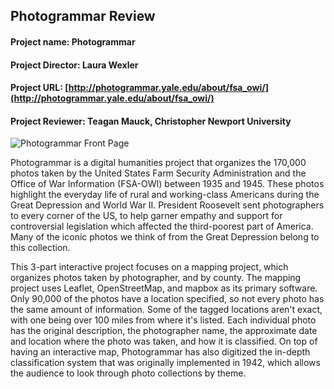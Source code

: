 ## Photogrammar Review
#### Project name: Photogrammar
#### Project Director: Laura Wexler
#### Project URL: [http://photogrammar.yale.edu/about/fsa_owi/](http://photogrammar.yale.edu/about/fsa_owi/)
#### Project Reviewer: Teagan Mauck, Christopher Newport University 

![Photogrammar Front Page]( ) 

Photogrammar is a digital humanities project that organizes the 170,000 photos taken by the United States Farm Security Administration and the Office of War Information (FSA-OWI) between 1935 and 1945. These photos highlight the everyday life of rural and working-class Americans during the Great Depression and World War II. President Roosevelt sent photographers to every corner of the US, to help garner empathy and support for controversial legislation which affected the third-poorest part of America. Many of the iconic photos we think of from the Great Depression belong to this collection. 

This 3-part interactive project focuses on a mapping project, which organizes photos taken by photographer, and by county. The mapping project uses Leaflet, OpenStreetMap, and mapbox as its primary software. Only 90,000 of the photos have a location specified, so not every photo has the same amount of information. Some of the tagged locations aren't exact, with one being over 100 miles from where it's listed. Each individual photo has the original description, the photographer name, the approximate date and location where the photo was taken, and how it is classified. On top of having an interactive map, Photogrammar has also digitized the in-depth classification system that was originally implemented in 1942, which allows the audience to look through photo collections by theme.



